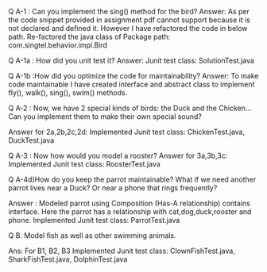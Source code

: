 Q A-1 : Can you implement the sing() method for the bird?
Answer: As per the code snippet provided in assignment pdf cannot support because it is not declared and defined it. However I have refactored the code in below path.
	Re-factored the java class of Package path:	com.singtel.behavior.impl.Bird
		
Q A-1a : How did you unit test it?
Answer:	Junit test class: SolutionTest.java

Q A-1b :How did you optimize the code for maintainability? 
Answer: To make code maintainable I have created interface and abstract class to implement fly(), walk(), sing(), swim() methods.


Q A-2 : Now, we have 2 special kinds of birds: the Duck and the Chicken... Can you implement them to make their own special sound?

Answer for 2a,2b,2c,2d: 
	Implemented Junit test class: ChickenTest.java, DuckTest.java

Q A-3 : Now how would you model a rooster?
Answer for 3a,3b,3c: Implemented Junit test class: RoosterTest.java

Q A-4d)How do you keep the parrot maintainable? What if we need another parrot lives near a Duck? Or near a phone that rings frequently?

Answer : Modeled parrot using Composition (Has-A relationship) contains interface. Here the parrot has a relationship with cat,dog,duck,rooster and phone.
	Implemented Junit test class: ParrotTest.java

Q B. Model fish as well as other swimming animals.

Ans: For B1, B2, B3 
Implemented Junit test class: ClownFishTest.java, SharkFishTest.java, DolphinTest.java

